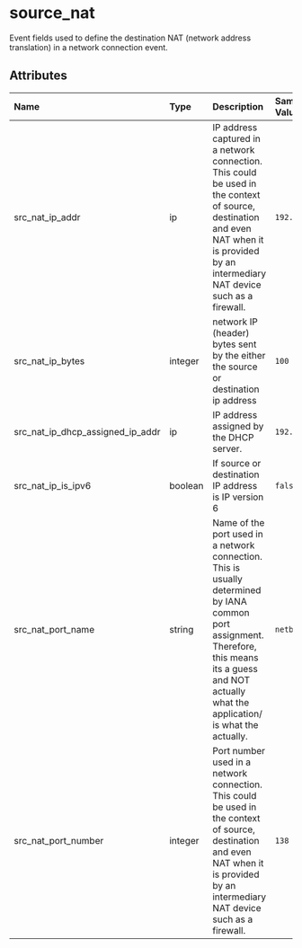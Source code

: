 # source_nat

Event fields used to define the destination NAT (network address translation) in a network connection event.

## Attributes

| Name | Type | Description | Sample Value |
|:---|:---|:---|:---|
 | src_nat_ip_addr | ip | IP address captured in a network connection. This could be used in the context of source, destination and even NAT when it is provided by an intermediary NAT device such as a firewall. | ```192.168.1.2``` |
 | src_nat_ip_bytes | integer | network IP (header) bytes sent by the either the source or destination ip address | ```100``` |
 | src_nat_ip_dhcp_assigned_ip_addr | ip | IP address assigned by the DHCP server. | ```192.168.1.2``` |
 | src_nat_ip_is_ipv6 | boolean | If source or destination IP address is IP version 6 | ```false``` |
 | src_nat_port_name | string | Name of the port used in a network connection. This is usually determined by IANA common port assignment. Therefore, this means its a guess and NOT actually what the application/ is what the actually. | ```netbios-dgm``` |
 | src_nat_port_number | integer | Port number used in a network connection. This could be used in the context of source, destination and even NAT when it is provided by an intermediary NAT device such as a firewall. | ```138``` |
